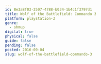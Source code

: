 ```yaml
---
id: 8e3a8f03-2507-4788-b034-1b4c1f3797d1
title: Wolf of the Battlefield: Commando 3
platform: playstation-3
genre:
  - shmup
digital: true
physical: false
guide: false
pending: false
posted: 2016-09-04
slug: wolf-of-the-battlefield-commando-3
---
```


